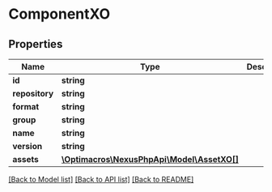 # ComponentXO

## Properties
Name | Type | Description | Notes
------------ | ------------- | ------------- | -------------
**id** | **string** |  | [optional] 
**repository** | **string** |  | [optional] 
**format** | **string** |  | [optional] 
**group** | **string** |  | [optional] 
**name** | **string** |  | [optional] 
**version** | **string** |  | [optional] 
**assets** | [**\Optimacros\NexusPhpApi\Model\AssetXO[]**](AssetXO.md) |  | [optional] 

[[Back to Model list]](../README.md#documentation-for-models) [[Back to API list]](../README.md#documentation-for-api-endpoints) [[Back to README]](../README.md)


